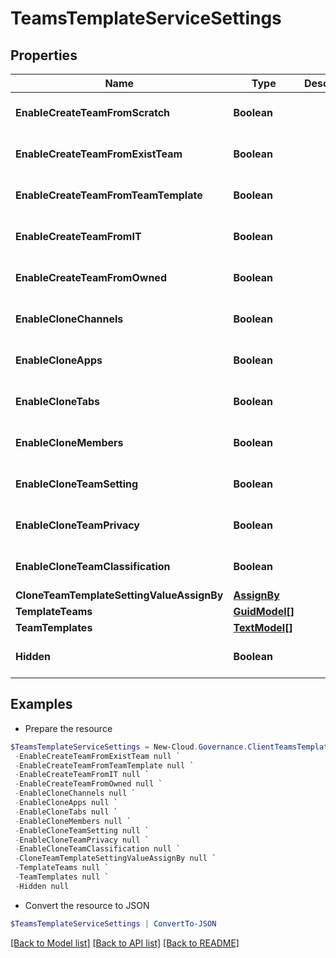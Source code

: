 # TeamsTemplateServiceSettings
## Properties

Name | Type | Description | Notes
------------ | ------------- | ------------- | -------------
**EnableCreateTeamFromScratch** | **Boolean** |  | [optional] [default to $false]
**EnableCreateTeamFromExistTeam** | **Boolean** |  | [optional] [default to $false]
**EnableCreateTeamFromTeamTemplate** | **Boolean** |  | [optional] [default to $false]
**EnableCreateTeamFromIT** | **Boolean** |  | [optional] [default to $false]
**EnableCreateTeamFromOwned** | **Boolean** |  | [optional] [default to $false]
**EnableCloneChannels** | **Boolean** |  | [optional] [default to $false]
**EnableCloneApps** | **Boolean** |  | [optional] [default to $false]
**EnableCloneTabs** | **Boolean** |  | [optional] [default to $false]
**EnableCloneMembers** | **Boolean** |  | [optional] [default to $false]
**EnableCloneTeamSetting** | **Boolean** |  | [optional] [default to $false]
**EnableCloneTeamPrivacy** | **Boolean** |  | [optional] [default to $false]
**EnableCloneTeamClassification** | **Boolean** |  | [optional] [default to $false]
**CloneTeamTemplateSettingValueAssignBy** | [**AssignBy**](AssignBy.md) |  | [optional] 
**TemplateTeams** | [**GuidModel[]**](GuidModel.md) |  | [optional] 
**TeamTemplates** | [**TextModel[]**](TextModel.md) |  | [optional] 
**Hidden** | **Boolean** |  | [optional] [default to $false]

## Examples

- Prepare the resource
```powershell
$TeamsTemplateServiceSettings = New-Cloud.Governance.ClientTeamsTemplateServiceSettings  -EnableCreateTeamFromScratch null `
 -EnableCreateTeamFromExistTeam null `
 -EnableCreateTeamFromTeamTemplate null `
 -EnableCreateTeamFromIT null `
 -EnableCreateTeamFromOwned null `
 -EnableCloneChannels null `
 -EnableCloneApps null `
 -EnableCloneTabs null `
 -EnableCloneMembers null `
 -EnableCloneTeamSetting null `
 -EnableCloneTeamPrivacy null `
 -EnableCloneTeamClassification null `
 -CloneTeamTemplateSettingValueAssignBy null `
 -TemplateTeams null `
 -TeamTemplates null `
 -Hidden null
```

- Convert the resource to JSON
```powershell
$TeamsTemplateServiceSettings | ConvertTo-JSON
```

[[Back to Model list]](../README.md#documentation-for-models) [[Back to API list]](../README.md#documentation-for-api-endpoints) [[Back to README]](../README.md)

